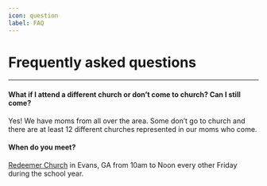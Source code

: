 ```yaml
---
icon: question
label: FAQ
---
```


# Frequently asked questions

---

#### What if I attend a different church or don’t come to church? Can I still come?
Yes! We have moms from all over the area. Some don’t go to church and there are at least 12 different churches represented in our moms who come.

#### When do you meet?
[Redeemer Church](location.md) in Evans, GA from 10am to Noon every other Friday during the school year.
